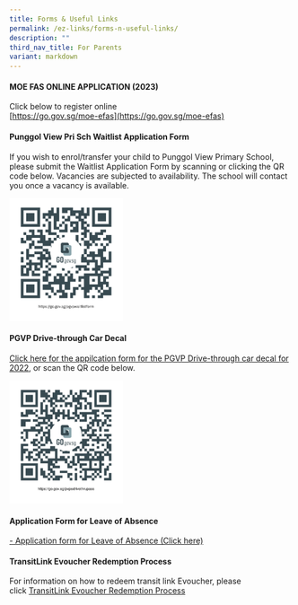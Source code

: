 ```yaml
---
title: Forms & Useful Links
permalink: /ez-links/forms-n-useful-links/
description: ""
third_nav_title: For Parents
variant: markdown
---
```

#### MOE FAS ONLINE APPLICATION (2023)&nbsp;

Click below to register online<br>
[https://go.gov.sg/moe-efas](https://go.gov.sg/moe-efas)

#### Punggol View Pri Sch Waitlist Application Form

If you wish to enrol/transfer your child to Punggol View Primary School, please submit the Waitlist Application Form by scanning or clicking the QR code below. Vacancies are subjected to availability. The school will contact you once a vacancy is available.  
  
<img src="/images/PGVPWAITLIST.png" style="width:40%">

#### PGVP Drive-through Car Decal

[Click here for the appilcation form for the PGVP Drive-through car decal for 2022](https://go.gov.sg/pvpsdrivethrupass), or scan the QR code below.  
  
<img src="/images/drivethru22.png" style="width:40%">

#### Application Form for Leave of Absence

[- Application form for Leave of Absence (Click here)](https://go.gov.sg/applicationformforleaveofabsence)

#### TransitLink Evoucher Redemption Process
For information on how to redeem transit link Evoucher, please click&nbsp;[TransitLink Evoucher Redemption Process](https://www.punggolviewpri.moe.edu.sg/files/TransitLink_Evoucher_Redemption_Process.pdf)